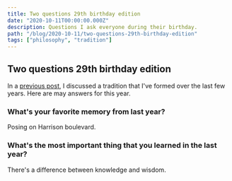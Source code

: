 ```yaml
---
title: Two questions 29th birthday edition
date: "2020-10-11T00:00:00.000Z"
description: Questions I ask everyone during their birthday.
path: "/blog/2020-10-11/two-questions-29th-birthday-edition"
tags: ["philosophy", "tradition"]
---
```


## Two questions 29th birthday edition

In a [previous post](https://blakedietz.me//blog/2020-07-15/two-questions), I discussed a tradition that I've formed 
over the last few years. Here are may answers for this year.

### What's your favorite memory from last year?

Posing on Harrison boulevard.

### What's the most important thing that you learned in the last year?

There's a difference between knowledge and wisdom.




